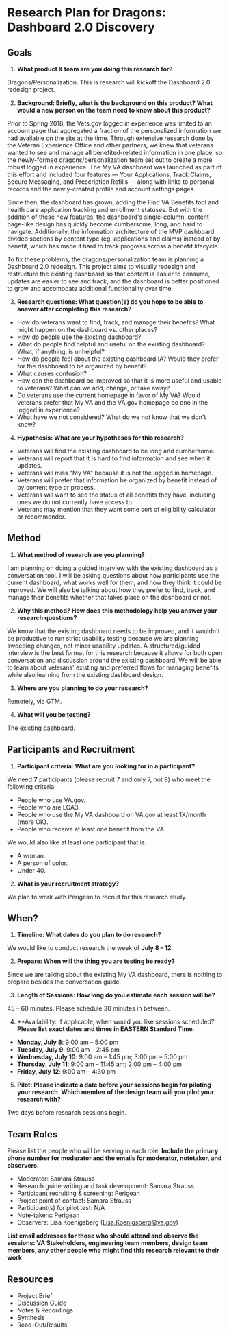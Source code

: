 # Research Plan for Dragons: Dashboard 2.0 Discovery

## Goals
1. **What product & team are you doing this research for?**

Dragons/Personalization. This is research will kickoff the Dashboard 2.0 redesign project.

2. **Background: Briefly, what is the background on this product? What would a new person on the team need to know about this product?** 

Prior to Spring 2018, the Vets.gov logged in experience was limited to an account page that aggregated a fraction of the personalized information we had available on the site at the time. Through extensive research done by the Veteran Experience Office and other partners, we knew that veterans wanted to see and manage all benefited-related information in one place, so the newly-formed dragons/personalization team set out to create a more robust logged in experience. The My VA dashboard was launched as part of this effort and included four features — Your Applications, Track Claims, Secure Messaging, and Prescription Refills — along with links to personal records and the newly-created profile and account settings pages. 

Since then, the dashboard has grown, adding the Find VA Benefits tool and health care application tracking and enrollment statuses. But with the addition of these new features, the dashboard's single-column, content page-like design has quickly become cumbersome, long, and hard to navigate. Additionally, the information architecture of the MVP dashboard divided sections by content type (eg. applications and claims) instead of by benefit, which has made it hard to track progress across a benefit lifecycle.

To fix these problems, the dragons/personalization team is planning a Dashboard 2.0 redesign. This project aims to visually redesign and restructure the existing dashboard so that content is easier to consume, updates are easier to see and track, and the dashboard is better positioned to grow and accomodate additional functionality over time.

3. **Research questions: What question(s) do you hope to be able to answer after completing this research?**

- How do veterans want to find, track, and manage their benefits? What might happen on the dashboard vs. other places?
- How do people use the existing dashboard?
- What do people find helpful and useful on the existing dashboard? What, if anything, is unhelpful?
- How do people feel about the existing dashboard IA? Would they prefer for the dashboard to be organized by benefit?
- What causes confusion?
- How can the dashboard be improved so that it is more useful and usable to veterans? What can we add, change, or take away?
- Do veterans use the current homepage in favor of My VA? Would veterans prefer that My VA and the VA.gov homepage be one in the logged in experience?
- What have we not considered? What do we not know that we don't know?

4. **Hypothesis: What are your hypotheses for this research?** 

- Veterans will find the existing dashboard to be long and cumbersome. 
- Veterans will report that it is hard to find information and see when it updates.
- Veterans will miss "My VA" because it is not the logged in homepage.
- Veterans will prefer that information be organized by benefit instead of by content type or process.
- Veterans will want to see the status of all benefits they have, including ones we do not currently have access to.
- Veterans may mention that they want some sort of eligibility calculator or recommender.

## Method
1.	**What method of research are you planning?** 

I am planning on doing a guided interview with the existing dashboard as a conversation tool. I will be asking questions about how participants use the current dashboard, what works well for them, and how they think it could be improved. We will also be talking about how they prefer to find, track, and manage their benefits whether that takes place on the dashboard or not.
  
2.	**Why this method? How does this methodology help you answer your research questions?** 

We know that the existing dashboard needs to be improved, and it wouldn't be productive to run strict usability testing because we are planning sweeping changes, not minor usability updates. A structured/guided interview is the best format for this research because it allows for both open conversation and discussion around the existing dashboard. We will be able to learn about veterans' existing and preferred flows for managing benefits while also learning from the existing dashboard design.

3.	**Where are you planning to do your research?**

Remotely, via GTM.

4.	**What will you be testing?**

The existing dashboard.

## Participants and Recruitment

1.	**Participant criteria: What are you looking for in a participant?**

We need **7** participants (please recruit 7 and only 7, not 9) who meet the following criteria:

- People who use VA.gov. 
- People who are LOA3.
- People who use the My VA dashboard on VA.gov at least 1X/month (more OK). 
- People who receive at least one benefit from the VA.

We would also like at least one participant that is:

- A woman.
- A person of color.
- Under 40.

2.	**What is your recruitment strategy?**

We plan to work with Perigean to recruit for this research study.

## When? 

1.	**Timeline: What dates do you plan to do research?** 

We would like to conduct research the week of **July 8 – 12**.

2.	**Prepare: When will the thing you are testing be ready?**

Since we are talking about the existing My VA dashboard, there is nothing to prepare besides the conversation guide.

3. **Length of Sessions: How long do you estimate each session will be?**

45 – 60 minutes. Please schedule 30 minutes in between.

4.	**Availability: If applicable, when would you like sessions scheduled? **Please list exact dates and times in EASTERN Standard Time**. 

- **Monday, July 8**: 9:00 am – 5:00 pm
- **Tuesday, July 9**: 9:00 am – 2:45 pm
- **Wednesday, July 10**: 9:00 am – 1:45 pm; 3:00 pm – 5:00 pm
- **Thursday, July 11**: 9:00 am – 11:45 am; 2:00 pm – 4:00 pm
- **Friday, July 12**: 9:00 am – 4:30 pm

5.	**Pilot: Please indicate a date before your sessions begin for piloting your research. Which member of the design team will you pilot your research with?**

Two days before research sessions begin.

## Team Roles

Please list the people who will be serving in each role. **Include the primary phone number for moderator and the emails for moderator, notetaker, and observers.** 
- Moderator: Samara Strauss
- Research guide writing and task development: Samara Strauss
- Participant recruiting & screening: Perigean
- Project point of contact: Samara Strauss
- Participant(s) for pilot test: N/A
- Note-takers: Perigean
- Observers: Lisa Koenigsberg (Lisa.Koenigsberg@va.gov)

**List email addresses for those who should attend and observe the sessions: VA Stakeholders, engineering team members, design team members, any other people who might find this research relevant to their work**

## Resources
- Project Brief
- Discussion Guide
- Notes & Recordings
- Synthesis
- Read-Out/Results

